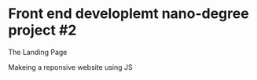 # Front end developlemt nano-degree project #2
The Landing Page

Makeing a reponsive website using JS
